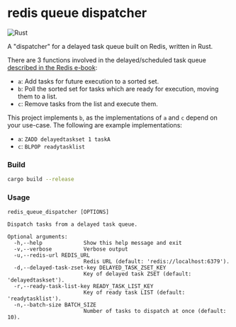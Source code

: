# redis queue dispatcher

![Rust](https://github.com/cartermckinnon/redis_queue_dispatcher/workflows/Rust/badge.svg)

A "dispatcher" for a delayed task queue built on Redis, written in Rust.

There are 3 functions involved in the delayed/scheduled task queue [described in the Redis e-book](https://redislabs.com/ebook/part-2-core-concepts/chapter-6-application-components-in-redis/6-4-task-queues/6-4-2-delayed-tasks/):
- `a`: Add tasks for future execution to a sorted set.
- `b`: Poll the sorted set for tasks which are ready for execution, moving them to a list.
- `c`: Remove tasks from the list and execute them.

This project implements `b`, as the implementations of `a` and `c` depend on your use-case. The following are example implementations:
- `a`: `ZADD delayedtaskset 1 taskA`
- `c`: `BLPOP readytasklist`

### Build

```sh
cargo build --release
```

### Usage

```
redis_queue_dispatcher [OPTIONS]

Dispatch tasks from a delayed task queue.

Optional arguments:
  -h,--help             Show this help message and exit
  -v,--verbose          Verbose output
  -u,--redis-url REDIS_URL
                        Redis URL (default: 'redis://localhost:6379').
  -d,--delayed-task-zset-key DELAYED_TASK_ZSET_KEY
                        Key of delayed task ZSET (default: 'delayedtaskset').
  -r,--ready-task-list-key READY_TASK_LIST_KEY
                        Key of ready task LIST (default: 'readytasklist').
  -n,--batch-size BATCH_SIZE
                        Number of tasks to dispatch at once (default: 10).
```
